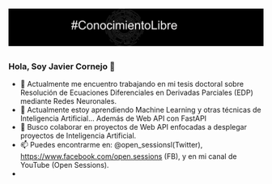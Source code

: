 # [![pjavier1988 header](https://github.com/pjavier1988/pjavier1988/blob/main/portadagithub.jpg)](https://www.youtube.com/c/OpenSessions)


### Hola, Soy Javier Cornejo 👋
- 🔭 Actualmente me encuentro trabajando en mi tesis doctoral sobre Resolución de Ecuaciones Diferenciales en Derivadas Parciales (EDP) mediante Redes Neuronales.
- 🌱 Actualmente estoy aprendiendo Machine Learning y otras técnicas de Inteligencia Artificial... Además de Web API con FastAPI
- 👯 Busco colaborar en proyectos de Web API enfocadas a desplegar proyectos de Inteligencia Artificial. 
- 📫 Puedes encontrarme en: @open_sessionsl(Twitter), https://www.facebook.com/open.sessions (FB), y en mi canal de YouTube (Open Sessions).
- 

<!--
**pjavier1988/pjavier1988** is a ✨ _special_ ✨ repository because its `README.md` (this file) appears on your GitHub profile.

Here are some ideas to get you started:

- 🔭 I’m currently working on ...
- 🌱 I’m currently learning ...
- 👯 I’m looking to collaborate on ...
- 🤔 I’m looking for help with ...
- 💬 Ask me about ...
- 📫 How to reach me: ...
- 😄 Pronouns: ...
- ⚡ Fun fact: ...
-->
